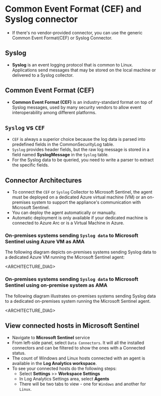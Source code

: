 # Common Event Format (CEF) and Syslog connector

- If there's no vendor-provided connector, you can use the generic Common Event Format(CEF) or Syslog Connector.

## Syslog

- **Syslog** is an event logging protocol that is common to Linux. Applications send messages that may be stored on the local machine or delivered to a Syslog collector.

## Common Event Format (CEF)

- **Common Event Format (CEF)** is an industry-standard format on top of Syslog messages, used by many security vendors to allow event interoperability among different platforms.

## `Syslog` vs `CEF`

- `CEF` is always a superior choice because the log data is parsed into predefined fields in the CommonSecurityLog table.
- `Syslog` provides header fields, but the raw log message is stored in a field named **SyslogMessage** in the `Syslog` table.
- For the Syslog data to be queried, you need to write a parser to extract the specific fields.

## Connector Architectures

- To connect the `CEF` or `Syslog` Collector to Microsoft Sentinel, the agent must be deployed on a dedicated Azure virtual machine (VM) or an on-premises system to support the appliance's communication with Microsoft Sentinel.
- You can deploy the agent automatically or manually.
- Automatic deployment is only available if your dedicated machine is connected to Azure Arc or is a Virtual Machine in Azure.

### On-premises systems sending `Syslog data` to Microsoft Sentinel using Azure VM as AMA

The following diagram depicts on-premises systems sending Syslog data to a dedicated Azure VM running the Microsoft Sentinel agent:

<ARCHITECTURE_DIAG>

### On-premises systems sending `Syslog data` to Microsoft Sentinel using on-premise system as AMA

The following diagram illustrates on-premises systems sending Syslog data to a dedicated on-premises system running the Microsoft Sentinel agent.

<ARCHITECTURE_DIAG>

## View connected hosts in Microsoft Sentinel

- Navigate to **Microsoft Sentinel** service
- From left-side panel, select `Data Connectors`. It will all the installed connectors and can be filtered to show the ones with a Connected status.
- The count of Windows and Linux hosts connected with an agent is available in the **Log Analytics workspace**.
- To see your connected hosts do the following steps:
  - Select **Settings** >> **Workspace Settings**
  - In Log Analytics Settings area, select **Agents**
  - There will be two tabs to view - one for `Windows` and another for `Linux`.
